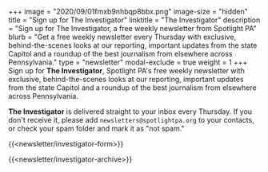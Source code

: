 +++
image = "2020/09/01fmxb9nhbqp8bbx.png"
image-size = "hidden"
title = "Sign up for The Investigator"
linktitle = "The Investigator"
description = "Sign up for The Investigator, a free weekly newsletter from Spotlight PA"
blurb = "Get a free weekly newsletter every Thursday with exclusive, behind-the-scenes looks at our reporting, important updates from the state Capitol and a roundup of the best journalism from elsewhere across Pennsylvania."
type = "newsletter"
modal-exclude = true
weight = 1
+++
Sign up for **The Investigator**, Spotlight PA's free weekly newsletter with exclusive, behind-the-scenes looks at our reporting, important updates from the state Capitol and a roundup of the best journalism from elsewhere across Pennsylvania.

**The Investigator** is delivered straight to your inbox every Thursday. If you don't receive it, please add `newsletters@spotlightpa.org` to your contacts, or check your spam folder and mark it as "not spam."

{{<newsletter/investigator-form>}}

{{<newsletter/investigator-archive>}}
